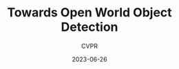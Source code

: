 ---
layout: seminar-post
title: "Towards Open World Object Detection"
subtitle: 'CVPR'
categories: Computer Vision
tags: [Object-Detection]
date: 2023-06-26
pdf_url: 'https://drive.google.com/file/d/1WPrLIHI2Ld8X0fmskVNtsBDdgGU-06Q0/preview'
---